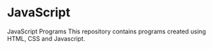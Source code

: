 # JavaScript
JavaScript Programs
This repository contains programs created using HTML, CSS and Javascript.
